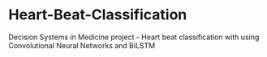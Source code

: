 # Heart-Beat-Classification
Decision Systems in Medicine project - Heart beat classification with using Convolutional Neural Networks and BiLSTM
